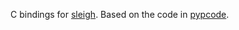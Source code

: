 C bindings for [sleigh](https://github.com/NationalSecurityAgency/ghidra/tree/master/Ghidra/Features/Decompiler/src/decompile/cpp).
Based on the code in [pypcode](https://github.com/angr/pypcode).
